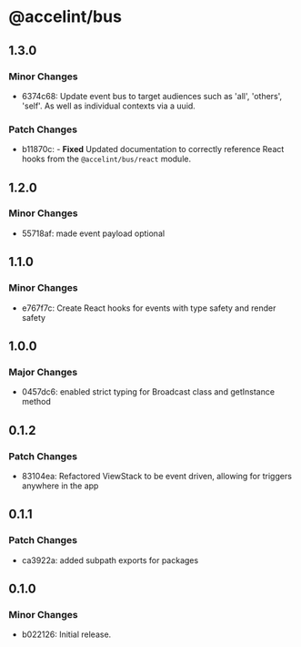 # @accelint/bus

## 1.3.0

### Minor Changes

- 6374c68: Update event bus to target audiences such as 'all', 'others', 'self'. As well as individual contexts via a uuid.

### Patch Changes

- b11870c: - **Fixed** Updated documentation to correctly reference React hooks from the `@accelint/bus/react` module.

## 1.2.0

### Minor Changes

- 55718af: made event payload optional

## 1.1.0

### Minor Changes

- e767f7c: Create React hooks for events with type safety and render safety

## 1.0.0

### Major Changes

- 0457dc6: enabled strict typing for Broadcast class and getInstance method

## 0.1.2

### Patch Changes

- 83104ea: Refactored ViewStack to be event driven, allowing for triggers anywhere in the app

## 0.1.1

### Patch Changes

- ca3922a: added subpath exports for packages

## 0.1.0

### Minor Changes

- b022126: Initial release.
